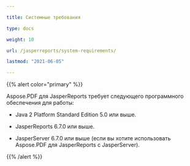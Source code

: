 ```yaml
---

title: Системные требования

type: docs

weight: 10

url: /jasperreports/system-requirements/

lastmod: "2021-06-05"

---
```




{{% alert color="primary" %}}



Aspose.PDF для JasperReports требует следующего программного обеспечения для работы:



- Java 2 Platform Standard Edition 5.0 или выше.

- JasperReports 6.7.0 или выше.

- JasperServer 6.7.0 или выше (если вы хотите использовать Aspose.PDF для JasperReports с JasperServer).



{{% /alert %}}